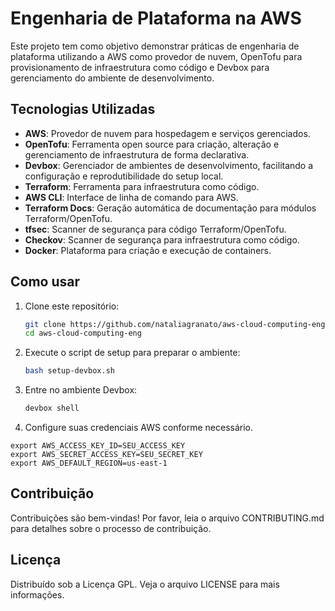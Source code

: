 # Engenharia de Plataforma na AWS

Este projeto tem como objetivo demonstrar práticas de engenharia de plataforma utilizando a AWS como provedor de nuvem, OpenTofu para provisionamento de infraestrutura como código e Devbox para gerenciamento do ambiente de desenvolvimento.

## Tecnologias Utilizadas

- **AWS**: Provedor de nuvem para hospedagem e serviços gerenciados.
- **OpenTofu**: Ferramenta open source para criação, alteração e gerenciamento de infraestrutura de forma declarativa.
- **Devbox**: Gerenciador de ambientes de desenvolvimento, facilitando a configuração e reprodutibilidade do setup local.
- **Terraform**: Ferramenta para infraestrutura como código.
- **AWS CLI**: Interface de linha de comando para AWS.
- **Terraform Docs**: Geração automática de documentação para módulos Terraform/OpenTofu.
- **tfsec**: Scanner de segurança para código Terraform/OpenTofu.
- **Checkov**: Scanner de segurança para infraestrutura como código.
- **Docker**: Plataforma para criação e execução de containers.

## Como usar

1. Clone este repositório:
   ```sh
   git clone https://github.com/nataliagranato/aws-cloud-computing-eng.git
   cd aws-cloud-computing-eng
   ```
2. Execute o script de setup para preparar o ambiente:
   ```sh
   bash setup-devbox.sh
   ```
3. Entre no ambiente Devbox:
   ```sh
   devbox shell
   ```
4. Configure suas credenciais AWS conforme necessário.

```
export AWS_ACCESS_KEY_ID=SEU_ACCESS_KEY
export AWS_SECRET_ACCESS_KEY=SEU_SECRET_KEY
export AWS_DEFAULT_REGION=us-east-1
```

## Contribuição

Contribuições são bem-vindas! Por favor, leia o arquivo CONTRIBUTING.md para detalhes sobre o processo de contribuição.

## Licença

Distribuído sob a Licença GPL. Veja o arquivo LICENSE para mais informações.
